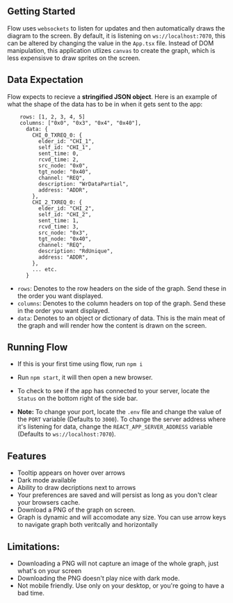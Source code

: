 ## Getting Started

Flow uses `websockets` to listen for updates and then automatically draws the diagram to the screen. By default, it is listening
on `ws://localhost:7070`, this can be altered by changing the value in the `App.tsx` file. Instead of DOM manipulation, this application
utlizes `canvas` to create the graph, which is less expensisve to draw sprites on the screen.

## Data Expectation

Flow expects to recieve a **stringified JSON object**. Here is an example of what the shape of the data has to be in when it gets sent to the app:

```
    rows: [1, 2, 3, 4, 5]
    columns: ["0x0", "0x3", "0x4", "0x40"],
      data: {
        CHI_0_TXREQ_0: {
          elder_id: "CHI_1",
          self_id: "CHI_1",
          sent_time: 0,
          rcvd_time: 2,
          src_node: "0x0",
          tgt_node: "0x40",
          channel: "REQ",
          description: "WrDataPartial",
          address: "ADDR",
        },
        CHI_2_TXREQ_0: {
          elder_id: "CHI_2",
          self_id: "CHI_2",
          sent_time: 1,
          rcvd_time: 3,
          src_node: "0x3",
          tgt_node: "0x40",
          channel: "REQ",
          description: "RdUnique",
          address: "ADDR",
        },
        ... etc.
      }
```

- `rows`: Denotes to the row headers on the side of the graph. Send these in the order you want displayed.
- `columns`: Denotes to the column headers on top of the graph. Send these in the order you want displayed.
- `data`: Denotes to an object or dictionary of data. This is the main meat of the graph and will render how the content is drawn on the screen.

## Running Flow

- If this is your first time using flow, run `npm i`
- Run `npm start`, it will then open a new browser.
- To check to see if the app has connected to your server, locate the `Status` on the bottom right of the side bar.

- **Note:** To change your port, locate the `.env` file and change the value of the `PORT` variable (Defaults to `3000`). To change the server address where it's listening for data,
  change the `REACT_APP_SERVER_ADDRESS` variable (Defaults to `ws://localhost:7070`).

## Features

- Tooltip appears on hover over arrows
- Dark mode available
- Ability to draw decriptions next to arrows
- Your preferences are saved and will persist as long as you don't clear your browsers cache.
- Download a PNG of the graph on screen.
- Graph is dynamic and will accomodate any size. You can use arrow keys to navigate graph both veritcally and horizontally

## Limitations:

- Downloading a PNG will not capture an image of the whole graph, just what's on your screen
- Downloading the PNG doesn't play nice with dark mode.
- Not mobile friendly. Use only on your desktop, or you're going to have a bad time.
